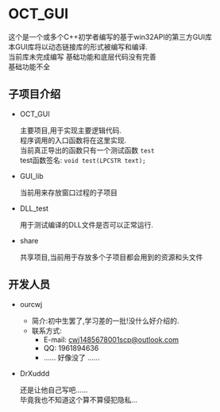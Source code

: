 # OCT_GUI

这个是一个或多个C++初学者编写的基于win32API的第三方GUI库  
本GUI库将以动态链接库的形式被编写和编译.  
当前库未完成编写  基础功能和底层代码没有完善  
基础功能不全  

## 子项目介绍

- OCT_GUI

    主要项目,用于实现主要逻辑代码.  
    程序调用的入口函数将在这里实现.  
    当前真正导出的函数只有一个测试函数 `test`  
    test函数签名: ` void test(LPCSTR text); `  

- GUI_lib

    当前用来存放窗口过程的子项目  

- DLL_test

    用于测试编译的DLL文件是否可以正常运行.  

- share

    共享项目,当前用于存放多个子项目都会用到的资源和头文件  

## 开发人员

- ourcwj

    - 简介:初中生罢了,学习差的一批!没什么好介绍的.  
    - 联系方式:
        - E-mail: <cwj1485678001scp@outlook.com>  
        - QQ: 1961894636
        - ......  好像没了 ......

- DrXuddd

    还是让他自己写吧......  
    毕竟我也不知道这个算不算侵犯隐私...
